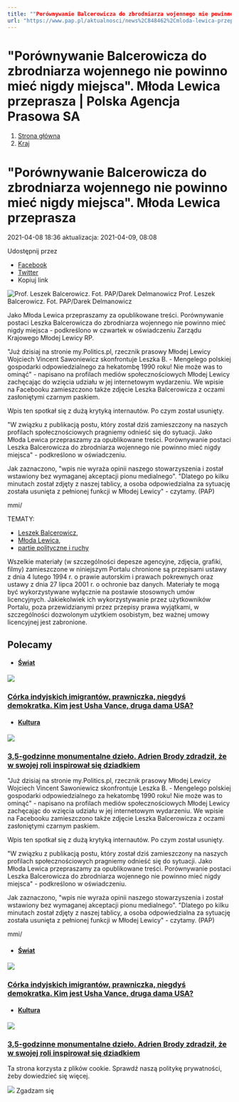 ```yaml
---
title: ""Porównywanie Balcerowicza do zbrodniarza wojennego nie powinno mieć nigdy miejsca". Młoda Lewica przeprasza | Polska Agencja Prasowa SA"
url: "https://www.pap.pl/aktualnosci/news%2C848462%2Cmloda-lewica-przeprasza-balcerowicza-porownywanie-do-zbrodniarza-wojennego"
---
```


# "Porównywanie Balcerowicza do zbrodniarza wojennego nie powinno mieć nigdy miejsca". Młoda Lewica przeprasza | Polska Agencja Prasowa SA














1. [Strona główna](/)
2. [Kraj](/list-of-articles/43)









# "Porównywanie Balcerowicza do zbrodniarza wojennego nie powinno mieć nigdy miejsca". Młoda Lewica przeprasza









 2021\-04\-08 18:36 aktualizacja: 2021\-04\-09, 08:08 






 Udostępnij przez
 
* [Facebook](https://www.facebook.com/sharer/sharer.php?u=https://www.pap.pl/aktualnosci/news%2C848462%2Cmloda-lewica-przeprasza-balcerowicza-porownywanie-do-zbrodniarza-wojennego)
* [Twitter](https://twitter.com/intent/tweet?url=https://www.pap.pl/aktualnosci/news%2C848462%2Cmloda-lewica-przeprasza-balcerowicza-porownywanie-do-zbrodniarza-wojennego)
* Kopiuj link








![Prof. Leszek Balcerowicz. Fot. PAP/Darek Delmanowicz](/sites/default/files/styles/main_image/public/202104/pap_20191004_1IX%20%281%29.jpg?h=d8801118&itok=3i0pKMOW)
Prof. Leszek Balcerowicz. Fot. PAP/Darek Delmanowicz

Jako Młoda Lewica przepraszamy za opublikowane treści. Porównywanie postaci Leszka Balcerowicza do zbrodniarza wojennego nie powinno mieć nigdy miejsca \- podkreślono w czwartek w oświadczeniu Zarządu Krajowego Młodej Lewicy RP.







"Już dzisiaj na stronie my.Politics.pl, rzecznik prasowy Młodej Lewicy Wojciech Vincent Sawoniewicz skonfrontuje Leszka B. \- Mengelego polskiej gospodarki odpowiedzialnego za hekatombę 1990 roku! Nie może was to ominąć" \- napisano na profilach mediów społecznościowych Młodej Lewicy zachęcając do wzięcia udziału w jej internetowym wydarzeniu. We wpisie na Facebooku zamieszczono także zdjęcie Leszka Balcerowicza z oczami zasłoniętymi czarnym paskiem.


Wpis ten spotkał się z dużą krytyką internautów. Po czym został usunięty.


"W związku z publikacją postu, który został dziś zamieszczony na naszych profilach społecznościowych pragniemy odnieść się do sytuacji. Jako Młoda Lewica przepraszamy za opublikowane treści. Porównywanie postaci Leszka Balcerowicza do zbrodniarza wojennego nie powinno mieć nigdy miejsca" \- podkreślono w oświadczeniu.


Jak zaznaczono, "wpis nie wyraża opinii naszego stowarzyszenia i został wstawiony bez wymaganej akceptacji pionu medialnego". "Dlatego po kilku minutach został zdjęty z naszej tablicy, a osoba odpowiedzialna za sytuację została usunięta z pełnionej funkcji w Młodej Lewicy" \- czytamy. (PAP)


mmi/




TEMATY:
* [Leszek Balcerowicz](/aktualnosci/index%2C1%2C%2Cleszek-balcerowicz.html),
* [Młoda Lewica](/aktualnosci/index%2C1%2C%2Cmloda-lewica.html),
* [partie polityczne i ruchy](/aktualnosci/index%2C1%2C17437%2Cpartie-polityczne-i-ruchy.html-1)







Wszelkie materiały (w szczególności depesze agencyjne, zdjęcia, grafiki, filmy) zamieszczone w niniejszym Portalu chronione są przepisami ustawy z dnia 4 lutego 1994 r. o prawie autorskim i prawach pokrewnych oraz ustawy z dnia 27 lipca 2001 r. o ochronie baz danych. Materiały te mogą być wykorzystywane wyłącznie na postawie stosownych umów licencyjnych. Jakiekolwiek ich wykorzystywanie przez użytkowników Portalu, poza przewidzianymi przez przepisy prawa wyjątkami, w szczególności dozwolonym użytkiem osobistym, bez ważnej umowy licencyjnej jest zabronione.








## Polecamy





* #### [Świat](/list-of-articles/48)

[![](/sites/default/files/styles/main_image/public/202501/pap_20250120_3F3.jpg?h=de9ae349&itok=BFKQemLl)](/aktualnosci/corka-indyjskich-imigrantow-prawniczka-niegdys-demokratka-kim-jest-usha-vance-druga)


### [Córka indyjskich imigrantów, prawniczka, niegdyś demokratka. Kim jest Usha Vance, druga dama USA?](/aktualnosci/corka-indyjskich-imigrantow-prawniczka-niegdys-demokratka-kim-jest-usha-vance-druga)
* #### [Kultura](/list-of-articles/45)

[![](/sites/default/files/styles/main_image/public/202501/pap_20250117_0NT.jpg?h=8f3c4420&itok=5T8Hk6tM)](/aktualnosci/35-godzinne-monumentalne-dzielo-adrien-brody-zdradzil-ze-w-swojej-roli-inspirowal-sie)


### [3,5\-godzinne monumentalne dzieło. Adrien Brody zdradził, że w swojej roli inspirował się dziadkiem](/aktualnosci/35-godzinne-monumentalne-dzielo-adrien-brody-zdradzil-ze-w-swojej-roli-inspirowal-sie)

























"Już dzisiaj na stronie my.Politics.pl, rzecznik prasowy Młodej Lewicy Wojciech Vincent Sawoniewicz skonfrontuje Leszka B. \- Mengelego polskiej gospodarki odpowiedzialnego za hekatombę 1990 roku! Nie może was to ominąć" \- napisano na profilach mediów społecznościowych Młodej Lewicy zachęcając do wzięcia udziału w jej internetowym wydarzeniu. We wpisie na Facebooku zamieszczono także zdjęcie Leszka Balcerowicza z oczami zasłoniętymi czarnym paskiem.


Wpis ten spotkał się z dużą krytyką internautów. Po czym został usunięty.


"W związku z publikacją postu, który został dziś zamieszczony na naszych profilach społecznościowych pragniemy odnieść się do sytuacji. Jako Młoda Lewica przepraszamy za opublikowane treści. Porównywanie postaci Leszka Balcerowicza do zbrodniarza wojennego nie powinno mieć nigdy miejsca" \- podkreślono w oświadczeniu.


Jak zaznaczono, "wpis nie wyraża opinii naszego stowarzyszenia i został wstawiony bez wymaganej akceptacji pionu medialnego". "Dlatego po kilku minutach został zdjęty z naszej tablicy, a osoba odpowiedzialna za sytuację została usunięta z pełnionej funkcji w Młodej Lewicy" \- czytamy. (PAP)


mmi/




* #### [Świat](/list-of-articles/48)

[![](/sites/default/files/styles/main_image/public/202501/pap_20250120_3F3.jpg?h=de9ae349&itok=BFKQemLl)](/aktualnosci/corka-indyjskich-imigrantow-prawniczka-niegdys-demokratka-kim-jest-usha-vance-druga)


### [Córka indyjskich imigrantów, prawniczka, niegdyś demokratka. Kim jest Usha Vance, druga dama USA?](/aktualnosci/corka-indyjskich-imigrantow-prawniczka-niegdys-demokratka-kim-jest-usha-vance-druga)
* #### [Kultura](/list-of-articles/45)

[![](/sites/default/files/styles/main_image/public/202501/pap_20250117_0NT.jpg?h=8f3c4420&itok=5T8Hk6tM)](/aktualnosci/35-godzinne-monumentalne-dzielo-adrien-brody-zdradzil-ze-w-swojej-roli-inspirowal-sie)


### [3,5\-godzinne monumentalne dzieło. Adrien Brody zdradził, że w swojej roli inspirował się dziadkiem](/aktualnosci/35-godzinne-monumentalne-dzielo-adrien-brody-zdradzil-ze-w-swojej-roli-inspirowal-sie)




 Ta strona korzysta z plików cookie. Sprawdź naszą politykę prywatności, żeby dowiedzieć się więcej.
 

![](/themes/pap/assets/images/ok.png) Zgadzam się
 






